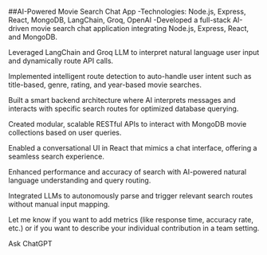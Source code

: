 ##AI-Powered Movie Search Chat App
 -Technologies: Node.js, Express, React, MongoDB, LangChain, Groq, OpenAI
 -Developed a full-stack AI-driven movie search chat application integrating Node.js, Express, React, and MongoDB.

Leveraged LangChain and Groq LLM to interpret natural language user input and dynamically route API calls.

Implemented intelligent route detection to auto-handle user intent such as title-based, genre, rating, and year-based movie searches.

Built a smart backend architecture where AI interprets messages and interacts with specific search routes for optimized database querying.

Created modular, scalable RESTful APIs to interact with MongoDB movie collections based on user queries.

Enabled a conversational UI in React that mimics a chat interface, offering a seamless search experience.

Enhanced performance and accuracy of search with AI-powered natural language understanding and query routing.

Integrated LLMs to autonomously parse and trigger relevant search routes without manual input mapping.

Let me know if you want to add metrics (like response time, accuracy rate, etc.) or if you want to describe your individual contribution in a team setting.




Ask ChatGPT

